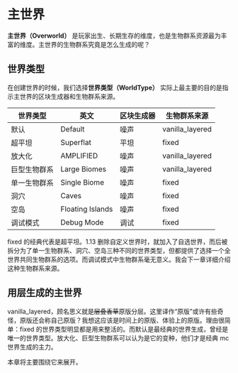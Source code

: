# 主世界

**主世界（Overworld）** 是玩家出生、长期生存的维度，也是生物群系资源最为丰富的维度。主世界的生物群系究竟是怎么生成的呢？

## 世界类型

在创建世界的时候，我们选择**世界类型（WorldType）** 实际上最主要的目的是指示主世界的区块生成器和生物群系来源。

| 世界类型     | 英文             | 区块生成器 | 生物群系来源     |
| ------------ | ---------------- | ---------- | ---------------- |
| 默认         | Default          | 噪声       | vanilla\_layered |
| 超平坦       | Superflat        | 平坦       | fixed            |
| 放大化       | AMPLIFIED        | 噪声       | vanilla\_layered |
| 巨型生物群系 | Large Biomes     | 噪声       | vanilla\_layered |
| 单一生物群系 | Single Biome     | 噪声       | fixed            |
| 洞穴         | Caves            | 噪声       | fixed            |
| 空岛         | Floating Islands | 噪声       | fixed            |
| 调试模式     | Debug Mode       | 调试       | fixed            |

fixed 的经典代表是超平坦。1.13 删除自定义世界时，就加入了自选世界，而后被拆分为了单一生物群系、洞穴、空岛三种不同的世界类型，但都提供了选择一个全世界共同生物群系的选项。而调试模式中生物群系毫无意义。我会下一章详细介绍这种生物群系来源。

## 用层生成的主世界

vanilla\_layered，顾名思义就是~~层叠香草~~原版分层。这里译作“原版”或许有些奇怪，原版还会称自己原版？我想这应该是时间上的原版、体验上的原版。理由很简单：fixed 的世界类型明显都是用来整活的。而默认是最经典的世界生成，曾经是唯一的世界类型。放大化、巨型生物群系可以认为是它的变种，他们才是经典 mc 世界生成的主力。

本章将主要围绕它来展开。

